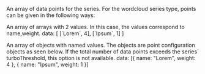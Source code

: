 An array of data points for the series. For the wordcloud series
type, points can be given in the following ways:

An array of arrays with 2 values. In this case, the values
correspond to name,weight. 
data: [
    [´Lorem´, 4],
    [´Ipsum´, 1]
]


An array of objects with named values. The objects are point
configuration objects as seen below. If the total number of data
points exceeds the series´ turboThreshold,
this option is not available.
data: [{
    name: &quot;Lorem&quot;,
    weight: 4
}, {
    name: &quot;Ipsum&quot;,
    weight: 1
}]